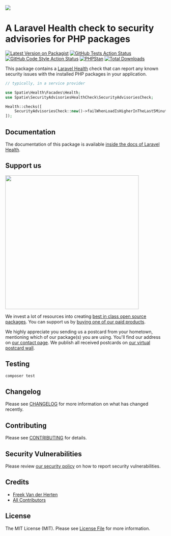 
[<img src="https://github-ads.s3.eu-central-1.amazonaws.com/support-ukraine.svg?t=1" />](https://supportukrainenow.org)

# A Laravel Health check to security advisories for PHP packages

[![Latest Version on Packagist](https://img.shields.io/packagist/v/spatie/security-advisories-health-check.svg?style=flat-square)](https://packagist.org/packages/spatie/security-advisories-health-check)
[![GitHub Tests Action Status](https://img.shields.io/github/workflow/status/spatie/security-advisories-health-check/run-tests?label=tests)](https://github.com/spatie/security-advisories-health-check/actions?query=workflow%3Arun-tests+branch%3Amain)
[![GitHub Code Style Action Status](https://img.shields.io/github/workflow/status/spatie/security-advisories-health-check/Check%20&%20fix%20styling?label=code%20style)](https://github.com/spatie/security-advisories-health-check/actions?query=workflow%3A"Check+%26+fix+styling"+branch%3Amain)
[![PHPStan](https://github.com/spatie/security-advisories-health-check/actions/workflows/phpstan.yml/badge.svg)](https://github.com/spatie/security-advisories-health-check/actions/workflows/phpstan.yml)
[![Total Downloads](https://img.shields.io/packagist/dt/spatie/security-advisories-health-check.svg?style=flat-square)](https://packagist.org/packages/spatie/security-advisories-health-check)

This package contains a [Laravel Health](https://spatie.be/docs/laravel-health) check that can report any known security issues with the installed PHP packages in your application.

```php
// typically, in a service provider

use Spatie\Health\Facades\Health;
use Spatie\SecurityAdvisoriesHealthCheck\SecurityAdvisoriesCheck;

Health::checks([
    SecurityAdvisoriesCheck::new()->failWhenLoadIsHigherInTheLast5Minutes(1.2),
]);
```

## Documentation

The documentation of this package is available [inside the docs of Laravel Health](https://spatie.be/docs/laravel-health/v1/available-checks/cpu-load).

## Support us

[<img src="https://github-ads.s3.eu-central-1.amazonaws.com/security-advisories-health-check.jpg?t=1" width="419px" />](https://spatie.be/github-ad-click/security-advisories-health-check)

We invest a lot of resources into creating [best in class open source packages](https://spatie.be/open-source). You can support us by [buying one of our paid products](https://spatie.be/open-source/support-us).

We highly appreciate you sending us a postcard from your hometown, mentioning which of our package(s) you are using. You'll find our address on [our contact page](https://spatie.be/about-us). We publish all received postcards on [our virtual postcard wall](https://spatie.be/open-source/postcards).

## Testing

```bash
composer test
```

## Changelog

Please see [CHANGELOG](CHANGELOG.md) for more information on what has changed recently.

## Contributing

Please see [CONTRIBUTING](https://github.com/spatie/.github/blob/main/CONTRIBUTING.md) for details.

## Security Vulnerabilities

Please review [our security policy](../../security/policy) on how to report security vulnerabilities.

## Credits

- [Freek Van der Herten](https://github.com/freekmurze)
- [All Contributors](../../contributors)

## License

The MIT License (MIT). Please see [License File](LICENSE.md) for more information.
